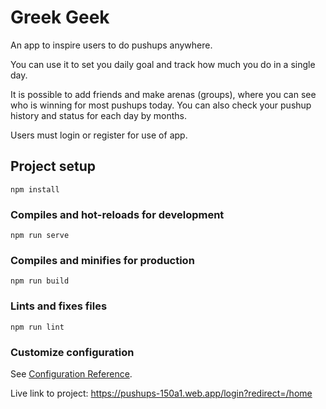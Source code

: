 # Greek Geek

An app to inspire users to do pushups anywhere.

You can use it to set you daily goal and track how much you do in a single day.

It is possible to add friends and make arenas (groups), where you can see who is winning for most pushups today. You can also check your pushup history and status for each day by months.

Users must login or register for use of app.

## Project setup
```
npm install
```

### Compiles and hot-reloads for development
```
npm run serve
```

### Compiles and minifies for production
```
npm run build
```

### Lints and fixes files
```
npm run lint
```

### Customize configuration
See [Configuration Reference](https://cli.vuejs.org/config/).



Live link to project: https://pushups-150a1.web.app/login?redirect=/home
